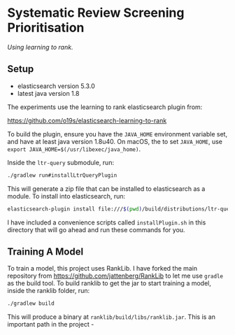 # Systematic Review Screening Prioritisation

_Using learning to rank._

## Setup

 - elasticsearch version 5.3.0
 - latest java version 1.8

The experiments use the learning to rank elasticsearch plugin from:
 
https://github.com/o19s/elasticsearch-learning-to-rank

To build the plugin, ensure you have the `JAVA_HOME` environment variable set, and have at least java version 1.8u40. 
On macOS, the to set `JAVA_HOME`, use `export JAVA_HOME=$(/usr/libexec/java_home)`.

Inside the `ltr-query` submodule, run:
 
```bash
./gradlew run#installLtrQueryPlugin
```

This will generate a zip file that can be installed to elasticsearch as a module. To install into elasticsearch, run:

```bash
elasticsearch-plugin install file:///$(pwd)/build/distributions/ltr-query-0.1.1-es5.3.0.zip
```

I have included a convenience scripts called `installPlugin.sh` in this directory that will go ahead and run these 
commands for you.

## Training A Model

To train a model, this project uses RankLib. I have forked the main repository from 
https://github.com/jattenberg/RankLib to let me use `gradle` as the build tool. To build ranklib to get the jar to start
training a model, inside the ranklib folder, run:
 
```bash
./gradlew build
```

This will produce a binary at `ranklib/build/libs/ranklib.jar`. This is an important path in the project - 


